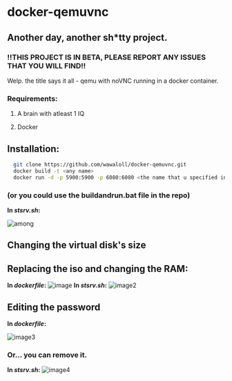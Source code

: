 


# docker-qemuvnc

## Another day, another sh*tty project.

### ‼THIS PROJECT IS IN BETA, PLEASE REPORT ANY ISSUES THAT YOU WILL FIND‼
Welp. the title says it all - qemu with noVNC running in a docker container.


### Requirements:
1. A brain with atleast 1 IQ

2. Docker

## Installation: 
```bash
  git clone https://github.com/wawaloll/docker-qemuvnc.git
  docker build -t <any name>
  docker run -d -p 5900:5900 -p 6080:6080 <the name that u specified in the first cmd>
```
### (or you could use the buildandrun.bat file in the repo)
**In *stsrv.sh*:**

![among](https://github.com/wawaloll/docker-qemuvnc/assets/126290309/e9c42d8e-d038-4b14-89b1-793444f20e1b)

## Changing the virtual disk's size

## Replacing the iso and changing the RAM:
**In *dockerfile*:**
![image](https://github.com/wawaloll/docker-qemuvnc/assets/126290309/fe40e74d-29d8-471c-8801-253de9ffc084)
**In *stsrv.sh*:**
![image2](https://github.com/wawaloll/docker-qemuvnc/assets/126290309/0f0c9ea7-2995-4385-b438-faf8022d3784)

## Editing the password
**In *dockerfile*:**

![image3](https://github.com/wawaloll/docker-qemuvnc/assets/126290309/85334bae-62f0-485a-bcd4-e357542352f8)

### Or... you can remove it.
**In *stsrv.sh*:**
![image4](https://github.com/wawaloll/docker-qemuvnc/assets/126290309/8cad931d-dc36-4c79-8e01-7f32c66ab85e)
